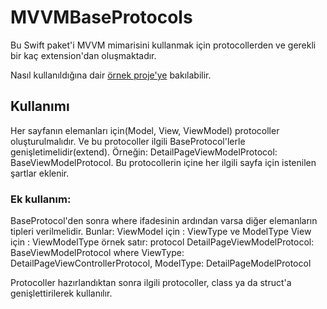 # MVVMBaseProtocols

Bu Swift paket'i MVVM mimarisini kullanmak için protocollerden ve gerekli bir kaç extension'dan oluşmaktadır.

Nasıl kullanıldığına dair [örnek proje'ye](https://github.com/TeyhanYtu/Sample_CoreData_MVVM) bakılabilir.

## Kullanımı

Her sayfanın elemanları için(Model, View, ViewModel) protocoller oluşturulmalıdır. Ve bu protocoller ilgili BaseProtocol'lerle genişletimelidir(extend). 
Örneğin: DetailPageViewModelProtocol: BaseViewModelProtocol.
Bu protocollerin içine her ilgili sayfa için istenilen şartlar eklenir. 

### Ek kullanım:
BaseProtocol'den sonra where ifadesinin ardından varsa diğer elemanların tipleri verilmelidir. 
  Bunlar: ViewModel için : ViewType ve ModelType
          View için : ViewModelType
 örnek satır:
protocol DetailPageViewModelProtocol: BaseViewModelProtocol where ViewType: DetailPageViewControllerProtocol, ModelType: DetailPageModelProtocol

Protocoller hazırlandıktan sonra ilgili protocoller, class ya da struct'a genişlettirilerek kullanılır.
